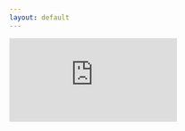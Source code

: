 ```yaml
---
layout: default
---
```


<div><iframe frameBorder='0' src='http://a.tiles.mapbox.com/v3/uli.i4o1579b/attribution,zoomwheel.html'></iframe></div>
